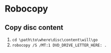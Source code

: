# Robocopy

## Copy disc content

1. `cd \path\to\where\disc\content\will\go`
1. `robocopy /S /MT:1 DVD_DRIVE_LETTER_HERE: .`
